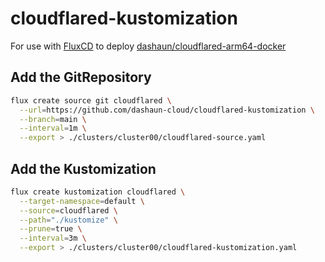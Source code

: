 # cloudflared-kustomization

For use with [FluxCD](https://fluxcd.io) to deploy [dashaun/cloudflared-arm64-docker](https://github.com/dashaun/cloudflared-arm64-docker)

## Add the GitRepository

```bash
flux create source git cloudflared \
  --url=https://github.com/dashaun-cloud/cloudflared-kustomization \
  --branch=main \
  --interval=1m \
  --export > ./clusters/cluster00/cloudflared-source.yaml
```

## Add the Kustomization

```bash
flux create kustomization cloudflared \
  --target-namespace=default \
  --source=cloudflared \
  --path="./kustomize" \
  --prune=true \
  --interval=3m \
  --export > ./clusters/cluster00/cloudflared-kustomization.yaml
```
